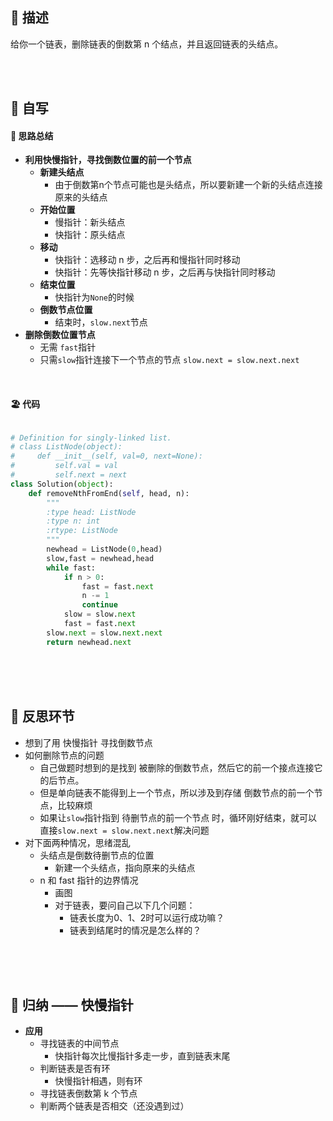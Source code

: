 ## 🚎 描述

给你一个链表，删除链表的倒数第 n 个结点，并且返回链表的头结点。

<br>
<br>
 
## 🛶 自写
#### 🧱 思路总结

- **利用快慢指针，寻找倒数位置的前一个节点**  
  - **新建头结点**
    - 由于倒数第n个节点可能也是头结点，所以要新建一个新的头结点连接原来的头结点
  - **开始位置**
    - 慢指针：新头结点
    - 快指针：原头结点
  - **移动**
    - 快指针：选移动 n 步，之后再和慢指针同时移动
    - 快指针：先等快指针移动 n 步，之后再与快指针同时移动
  - **结束位置**
    - 快指针为`None`的时候
  - **倒数节点位置**
    - 结束时，`slow.next`节点
- **删除倒数位置节点**
  - 无需 `fast`指针
  - 只需`slow`指针连接下一个节点的节点   `slow.next = slow.next.next`
  
  
<br>
 
#### 🏖 代码

```python

# Definition for singly-linked list.
# class ListNode(object):
#     def __init__(self, val=0, next=None):
#         self.val = val
#         self.next = next
class Solution(object):
    def removeNthFromEnd(self, head, n):
        """
        :type head: ListNode
        :type n: int
        :rtype: ListNode
        """
        newhead = ListNode(0,head)
        slow,fast = newhead,head
        while fast:
            if n > 0:
                fast = fast.next
                n -= 1
                continue
            slow = slow.next
            fast = fast.next
        slow.next = slow.next.next
        return newhead.next

```


<br>
<br>
<br>
 
## 🌊 反思环节
- 想到了用 快慢指针 寻找倒数节点
- 如何删除节点的问题
  - 自己做题时想到的是找到 被删除的倒数节点，然后它的前一个接点连接它的后节点。
  - 但是单向链表不能得到上一个节点，所以涉及到存储 倒数节点的前一个节点，比较麻烦
  - 如果让`slow`指针指到 待删节点的前一个节点 时，循环刚好结束，就可以直接`slow.next = slow.next.next`解决问题
- 对下面两种情况，思绪混乱
  - 头结点是倒数待删节点的位置
    - 新建一个头结点，指向原来的头结点
  - n 和 fast 指针的边界情况
    - 画图
    - 对于链表，要问自己以下几个问题：
      - 链表长度为0、1、2时可以运行成功嘛？
      - 链表到结尾时的情况是怎么样的？
  
<br>
<br>
<br>

## 🤔 归纳 —— 快慢指针
- **应用**
  - 寻找链表的中间节点
    - 快指针每次比慢指针多走一步，直到链表末尾
  - 判断链表是否有环
    - 快慢指针相遇，则有环
  - 寻找链表倒数第 k 个节点
  - 判断两个链表是否相交（还没遇到过）
 